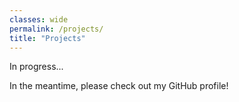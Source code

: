```yaml
---
classes: wide
permalink: /projects/
title: "Projects"
---
```


In progress...

In the meantime, please check out my GitHub profile!